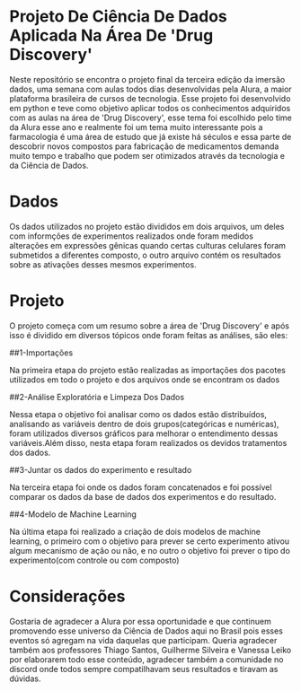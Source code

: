 # Projeto De Ciência De Dados Aplicada Na Área De 'Drug Discovery' 

Neste repositório se encontra o projeto final da terceira edição da imersão dados, uma semana com aulas todos dias desenvolvidas pela Alura, a maior plataforma brasileira de cursos de tecnologia. Esse projeto foi desenvolvido em python e teve como objetivo aplicar todos os conhecimentos adquiridos com as aulas na área de 'Drug Discovery', esse tema foi escolhido pelo time da Alura esse ano e realmente foi um tema muito interessante pois a farmacologia é uma área de estudo que já existe há séculos e essa parte de descobrir novos compostos para fabricação de medicamentos demanda muito tempo e trabalho que podem ser otimizados através da tecnologia e da Ciência de Dados.

# Dados

Os dados utilizados no projeto estão divididos em dois arquivos, um deles com informções de experimentos realizados onde foram medidos alterações em expressões gênicas quando certas culturas celulares foram submetidos a diferentes composto, o outro arquivo contém os resultados sobre as ativações desses mesmos experimentos.

# Projeto

O projeto começa com um resumo sobre a área de 'Drug Discovery' e após isso é dividido em diversos tópicos onde foram feitas as análises, são eles:

##1-Importações

Na primeira etapa do projeto estão realizadas as importações dos pacotes utilizados em todo o projeto e dos arquivos onde se encontram os dados 

##2-Análise Exploratória e Limpeza Dos Dados

Nessa etapa o objetivo foi analisar como os dados estão distribuídos, analisando as variáveis dentro de dois grupos(categóricas e numéricas), foram utilizados diversos gráficos para melhorar o entendimento dessas variáveis.Além disso, nesta etapa foram realizados os devidos tratamentos dos dados. 

##3-Juntar os dados do experimento e resultado

Na terceira etapa foi onde os dados foram concatenados e foi possível comparar os dados da base de dados dos experimentos e do resultado.

##4-Modelo de Machine Learning

Na última etapa foi realizado a criação de dois modelos de machine learning, o primeiro com o objetivo para prever se certo experimento ativou algum mecanismo de ação ou não, e no outro o objetivo foi prever o tipo do experimento(com controle ou com composto)

# Considerações

Gostaria de agradecer a Alura por essa oportunidade e que continuem promovendo esse universo da Ciência de Dados aqui no Brasil pois esses eventos só agregam na vida daquelas que participam. Queria agradecer também aos professores Thiago Santos, Guilherme Silveira e Vanessa Leiko por elaborarem todo esse conteúdo, agradecer também a comunidade no discord onde todos sempre compatilhavam seus resultados e tiravam as dúvidas.  
